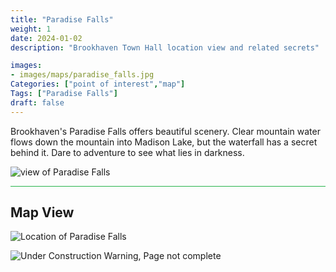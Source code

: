 ```yaml
---
title: "Paradise Falls"
weight: 1
date: 2024-01-02
description: "Brookhaven Town Hall location view and related secrets"

images:
- images/maps/paradise_falls.jpg
Categories: ["point of interest","map"]
Tags: ["Paradise Falls"]
draft: false
--- 
```


Brookhaven's Paradise Falls offers beautiful scenery. Clear mountain water flows down the mountain into Madison Lake, but the waterfall has a secret behind it. Dare to adventure to see what lies in darkness.

![view of Paradise Falls](/images/maps/paradise_falls.jpg)


<hr style="background-color: #28b44c" size=8>

## Map View

![Location of Paradise Falls](/images/maps/paradise-falls.png)

![Under Construction Warning, Page not complete](/images/under_construction.png)

<!-- <hr style="background-color: #28b44c" size=8>

### Related CaseBook Items

- [URL](/)

<hr style="background-color: #28b44c" size=8>

### Related Quests

- [URL](/) -->